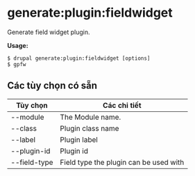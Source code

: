 # generate:plugin:fieldwidget
Generate field widget plugin.

**Usage:**
```
$ drupal generate:plugin:fieldwidget [options]
$ gpfw  
```

## Các tùy chọn có sẵn
Tùy chọn | Các chi tiết
-------|-------------
--module | The Module name.
--class | Plugin class name
--label | Plugin label
--plugin-id | Plugin id
--field-type | Field type the plugin can be used with
